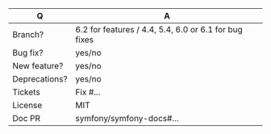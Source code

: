 | Q             | A
| ------------- | ---
| Branch?       | 6.2 for features / 4.4, 5.4, 6.0 or 6.1 for bug fixes <!-- see below -->
| Bug fix?      | yes/no
| New feature?  | yes/no <!-- please update src/**/CHANGELOG.md files -->
| Deprecations? | yes/no <!-- please update UPGRADE-*.md and src/**/CHANGELOG.md files -->
| Tickets       | Fix #... <!-- prefix each issue number with "Fix #", no need to create an issue if none exists, explain below instead -->
| License       | MIT
| Doc PR        | symfony/symfony-docs#... <!-- required for new features -->
<!--
Replace this notice by a short README for your feature/bugfix.
This will help reviewers and should be a good start for the documentation.

Additionally (see https://symfony.com/releases):
 - Always add tests and ensure they pass.
 - Bug fixes must be submitted against the lowest maintained branch where they apply
   (lowest branches are regularly merged to upper ones so they get the fixes too.)
 - Features and deprecations must be submitted against the latest branch.
 - Changelog entry should follow https://symfony.com/doc/current/contributing/code/conventions.html#writing-a-changelog-entry
 - Never break backward compatibility (see https://symfony.com/bc).
-->
